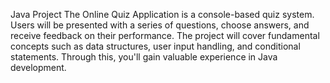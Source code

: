 Java Project
The Online Quiz Application is a console-based quiz system. Users will be presented with a series
of questions, choose answers, and receive feedback on their performance. The project will cover
fundamental concepts such as data structures, user input handling, and conditional statements.
Through this, you'll gain valuable experience in Java development.
